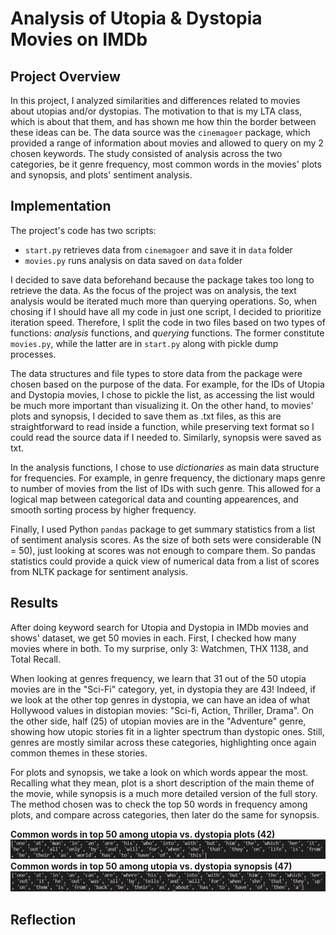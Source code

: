 # Analysis of Utopia & Dystopia Movies on IMDb

## Project Overview

In this project, I analyzed similarities and differences related to movies about utopias and/or dystopias. The motivation to that is my LTA class, which is about that them, and has shown me how thin the border between these ideas can be. The data source was the `cinemagoer` package, which provided a range of information about movies and allowed to query on my 2 chosen keywords. The study consisted of analysis across the two categories, be it genre frequency, most common words in the movies' plots and synopsis, and plots' sentiment analysis.

## Implementation

The project's code has two scripts: 
- `start.py` retrieves data from `cinemagoer` and save it in `data` folder
- `movies.py` runs analysis on data saved on `data` folder

I decided to save data beforehand because the package takes too long to retrieve the data. As the focus of the project was on analysis, the text analysis would be iterated much more than querying operations. So, when chosing if I should have all my code in just one script, I decided to prioritize iteration speed. Therefore, I split the code in two files based on two types of functions: *analysis* functions, and *querying* functions. The former constitute `movies.py`, while the latter are in `start.py` along with pickle dump processes. 

The data structures and file types to store data from the package were chosen based on the purpose of the data. For example, for the IDs of Utopia and Dystopia movies, I chose to pickle the list, as accessing the list would be much more important than visualizing it. On the other hand, to movies' plots and synopsis, I decided to save them as .txt files, as this are straightforward to read inside a function, while preserving text format so I could read the source data if I needed to. Similarly, synopsis were saved as txt.

In the analysis functions, I chose to use *dictionaries* as main data structure for frequencies. For example, in genre frequency, the dictionary maps genre to number of movies from the list of IDs with such genre. This allowed for a logical map between categorical data and counting appearences, and smooth sorting process by higher frequency.

Finally, I used Python `pandas` package to get summary statistics from a list of sentiment analysis scores. As the size of both sets were considerable (N = 50), just looking at scores was not enough to compare them. So pandas statistics could provide a quick view of numerical data from a list of scores from NLTK package for sentiment analysis.   

## Results

After doing keyword search for Utopia and Dystopia in IMDb movies and shows' dataset, we get 50 movies in each. First, I checked how many movies where in both. To my surprise, only 3: Watchmen, THX 1138, and Total Recall. 

When looking at genres frequency, we learn that 31 out of the 50 utopia movies are in the "Sci-Fi" category, yet, in dystopia they are 43! Indeed, if we look at the other top genres in dystopia, we can have an idea of what Hollywood values in distopian movies: "Sci-fi, Action, Thriller, Drama". On the other side, half (25) of utopian movies are in the "Adventure" genre, showing how utopic stories fit in a lighter spectrum than dystopic ones. Still, genres are mostly similar across these categories, highlighting once again common themes in these stories. 

For plots and synopsis, we take a look on which words appear the most. Recalling what they mean, plot is a short description of the main theme of the movie, while synopsis is a much more detailed version of the full story. The method chosen was to check the top 50 words in frequency among plots, and compare across categories, then later do the same for synopsis. 

**Common words in top 50 among utopia vs. dystopia plots (42)**
![plots_freq](images/plots_freq.jpg)
**Common words in top 50 among utopia vs. dystopia synopsis (47)**
![synopsis_freq](images/synopsis_freq.jpg)

## Reflection